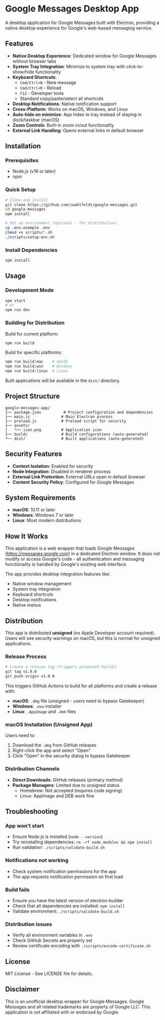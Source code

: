# Google Messages Desktop App

A desktop application for Google Messages built with Electron, providing a native desktop experience for Google's web-based messaging service.

## Features

- **Native Desktop Experience**: Dedicated window for Google Messages without browser tabs
- **System Tray Integration**: Minimize to system tray with click-to-show/hide functionality
- **Keyboard Shortcuts**: 
  - `Cmd/Ctrl+N` - New message
  - `Cmd/Ctrl+R` - Reload
  - `F12` - Developer tools
  - Standard copy/paste/select all shortcuts
- **Desktop Notifications**: Native notification support
- **Cross-Platform**: Works on macOS, Windows, and Linux
- **Auto-hide on minimize**: App hides to tray instead of staying in dock/taskbar (macOS)
- **Zoom Controls**: Built-in zoom in/out functionality
- **External Link Handling**: Opens external links in default browser

## Installation

### Prerequisites
- Node.js (v16 or later)
- npm

### Quick Setup
```bash
# Clone and install
git clone https://github.com/cwahlfeldt/google-messages.git
cd google-messages
npm install

# Set up environment (optional - for distribution)
cp .env.example .env
chmod +x scripts/*.sh
./scripts/setup-env.sh
```

### Install Dependencies
```bash
npm install
```

## Usage

### Development Mode
```bash
npm start
# or
npm run dev
```

### Building for Distribution

Build for current platform:
```bash
npm run build
```

Build for specific platforms:
```bash
npm run build:mac    # macOS
npm run build:win    # Windows
npm run build:linux  # Linux
```

Built applications will be available in the `dist/` directory.

## Project Structure

```
google-messages-app/
├── package.json          # Project configuration and dependencies
├── main.js              # Main Electron process
├── preload.js           # Preload script for security
├── assets/
│   └── icon.png         # Application icon
├── build/               # Build configurations (auto-generated)
└── dist/                # Built applications (auto-generated)
```

## Security Features

- **Context Isolation**: Enabled for security
- **Node Integration**: Disabled in renderer process
- **External Link Protection**: External URLs open in default browser
- **Content Security Policy**: Configured for Google Messages

## System Requirements

- **macOS**: 10.11 or later
- **Windows**: Windows 7 or later
- **Linux**: Most modern distributions

## How It Works

This application is a web wrapper that loads Google Messages (https://messages.google.com) in a dedicated Electron window. It does not modify or access Google's code - all authentication and messaging functionality is handled by Google's existing web interface.

The app provides desktop integration features like:
- Native window management
- System tray integration
- Keyboard shortcuts
- Desktop notifications
- Native menus

## Distribution

This app is distributed **unsigned** (no Apple Developer account required). Users will see security warnings on macOS, but this is normal for unsigned applications.

### Release Process
```bash
# Create a release tag (triggers automated builds)
git tag v1.0.0
git push origin v1.0.0
```

This triggers GitHub Actions to build for all platforms and create a release with:
- **macOS**: `.dmg` file (unsigned - users need to bypass Gatekeeper)
- **Windows**: `.exe` installer 
- **Linux**: `.AppImage` and `.deb` files

### macOS Installation (Unsigned App)
Users need to:
1. Download the `.dmg` from GitHub releases
2. Right-click the app and select "Open" 
3. Click "Open" in the security dialog to bypass Gatekeeper

### Distribution Channels
- **Direct Downloads**: GitHub releases (primary method)
- **Package Managers**: Limited due to unsigned status
  - Homebrew: Not accepted (requires code signing)
  - Linux: AppImage and DEB work fine

## Troubleshooting

### App won't start
- Ensure Node.js is installed (`node --version`)
- Try reinstalling dependencies: `rm -rf node_modules && npm install`
- Run validation: `./scripts/validate-build.sh`

### Notifications not working
- Check system notification permissions for the app
- The app requests notification permission on first load

### Build fails
- Ensure you have the latest version of electron-builder
- Check that all dependencies are installed: `npm install`
- Validate environment: `./scripts/validate-build.sh`

### Distribution issues
- Verify all environment variables in `.env`
- Check GitHub Secrets are properly set
- Review certificate encoding with `./scripts/encode-certificate.sh`

## License

MIT License - See LICENSE file for details.

## Disclaimer

This is an unofficial desktop wrapper for Google Messages. Google Messages and all related trademarks are property of Google LLC. This application is not affiliated with or endorsed by Google.